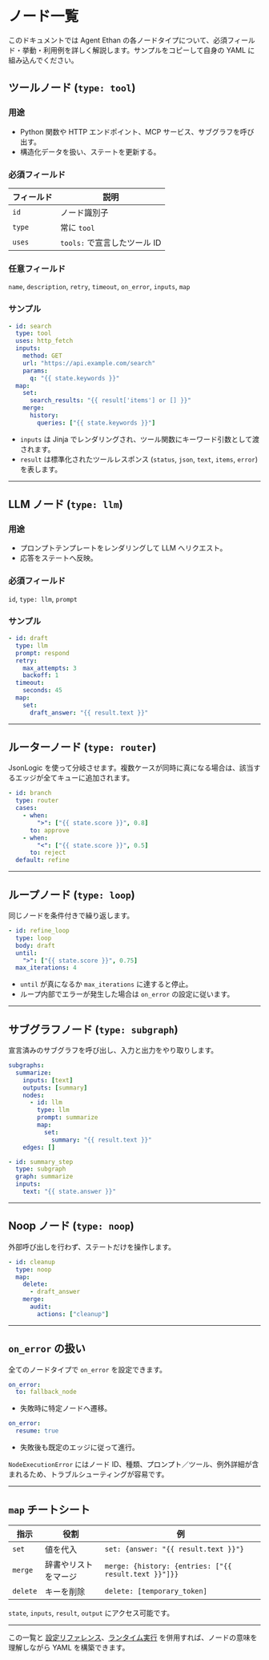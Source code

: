 # ノード一覧

このドキュメントでは Agent Ethan の各ノードタイプについて、必須フィールド・挙動・利用例を詳しく解説します。サンプルをコピーして自身の YAML に組み込んでください。

## ツールノード (`type: tool`)

### 用途
- Python 関数や HTTP エンドポイント、MCP サービス、サブグラフを呼び出す。
- 構造化データを扱い、ステートを更新する。

### 必須フィールド
| フィールド | 説明 |
| ---------- | ---- |
| `id` | ノード識別子 |
| `type` | 常に `tool` |
| `uses` | `tools:` で宣言したツール ID |

### 任意フィールド
`name`, `description`, `retry`, `timeout`, `on_error`, `inputs`, `map`

### サンプル
```yaml
- id: search
  type: tool
  uses: http_fetch
  inputs:
    method: GET
    url: "https://api.example.com/search"
    params:
      q: "{{ state.keywords }}"
  map:
    set:
      search_results: "{{ result['items'] or [] }}"
    merge:
      history:
        queries: ["{{ state.keywords }}"]
```

- `inputs` は Jinja でレンダリングされ、ツール関数にキーワード引数として渡されます。
- `result` は標準化されたツールレスポンス (`status`, `json`, `text`, `items`, `error`) を表します。

---

## LLM ノード (`type: llm`)

### 用途
- プロンプトテンプレートをレンダリングして LLM へリクエスト。
- 応答をステートへ反映。

### 必須フィールド
`id`, `type: llm`, `prompt`

### サンプル
```yaml
- id: draft
  type: llm
  prompt: respond
  retry:
    max_attempts: 3
    backoff: 1
  timeout:
    seconds: 45
  map:
    set:
      draft_answer: "{{ result.text }}"
```

---

## ルーターノード (`type: router`)

JsonLogic を使って分岐させます。複数ケースが同時に真になる場合は、該当するエッジが全てキューに追加されます。

```yaml
- id: branch
  type: router
  cases:
    - when:
        ">": ["{{ state.score }}", 0.8]
      to: approve
    - when:
        "<": ["{{ state.score }}", 0.5]
      to: reject
  default: refine
```

---

## ループノード (`type: loop`)

同じノードを条件付きで繰り返します。

```yaml
- id: refine_loop
  type: loop
  body: draft
  until:
    ">": ["{{ state.score }}", 0.75]
  max_iterations: 4
```

- `until` が真になるか `max_iterations` に達すると停止。
- ループ内部でエラーが発生した場合は `on_error` の設定に従います。

---

## サブグラフノード (`type: subgraph`)

宣言済みのサブグラフを呼び出し、入力と出力をやり取りします。

```yaml
subgraphs:
  summarize:
    inputs: [text]
    outputs: [summary]
    nodes:
      - id: llm
        type: llm
        prompt: summarize
        map:
          set:
            summary: "{{ result.text }}"
    edges: []

- id: summary_step
  type: subgraph
  graph: summarize
  inputs:
    text: "{{ state.answer }}"
```

---

## Noop ノード (`type: noop`)

外部呼び出しを行わず、ステートだけを操作します。

```yaml
- id: cleanup
  type: noop
  map:
    delete:
      - draft_answer
    merge:
      audit:
        actions: ["cleanup"]
```

---

## `on_error` の扱い

全てのノードタイプで `on_error` を設定できます。

```yaml
on_error:
  to: fallback_node
```

- 失敗時に特定ノードへ遷移。

```yaml
on_error:
  resume: true
```

- 失敗後も既定のエッジに従って進行。

`NodeExecutionError` にはノード ID、種類、プロンプト／ツール、例外詳細が含まれるため、トラブルシューティングが容易です。

---

## `map` チートシート

| 指示 | 役割 | 例 |
| ---- | ---- | --- |
| `set` | 値を代入 | `set: {answer: "{{ result.text }}"}` |
| `merge` | 辞書やリストをマージ | `merge: {history: {entries: ["{{ result.text }}"]}}` |
| `delete` | キーを削除 | `delete: [temporary_token]` |

`state`, `inputs`, `result`, `output` にアクセス可能です。

---

この一覧と [設定リファレンス](configuration.md)、[ランタイム実行](runtime.md) を併用すれば、ノードの意味を理解しながら YAML を構築できます。
